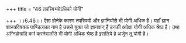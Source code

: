 +++
title = "46 तपस्विभ्योऽधिको योगी"

+++
।।6.46।। ऐसा होनेके कारण तपस्वियों और ज्ञानियोंसे भी योगी अधिक है। यहाँ
ज्ञान शास्त्रविषयक पाण्डित्यका नाम है उससे युक्त जो ज्ञानवान् हैं उनकी
अपेक्षा योगी अधिक श्रेष्ठ है। तथा अग्निहोत्रादि कर्म करनेवालोंसे भी योगी
अधिक श्रेष्ठ है इसलिये हे अर्जुन तू योगी है।
